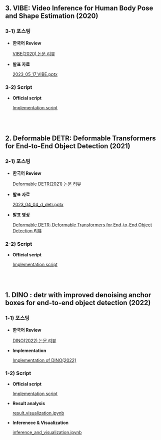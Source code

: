 ## 3. VIBE: Video Inference for Human Body Pose and Shape Estimation (2020)

### 3-1) 포스팅
  
- **한국어 Review**  

  [VIBE(2020) 논문 리뷰](https://on-jungwoan.github.io/dl_paper/vibe/)

- **발표 자료**  

  <a href="https://docs.google.com/presentation/d/1vXGcHwAJxjAXV_m76dgl7abqPDun0TY_/edit?usp=sharing&ouid=116507288704586191771&rtpof=true&sd=true" target="_blank">2023_05_17_VIBE.pptx</a>

### 3-2) Script

- **Official script**

  [Implementation script](https://github.com/On-JungWoan/paper-review/tree/main/VIBE/VIBE)

<br>
<br>

## 2. Deformable DETR: Deformable Transformers for End-to-End Object Detection (2021)

### 2-1) 포스팅
  
- **한국어 Review**  

  [Deformable DETR(2021) 논문 리뷰](https://on-jungwoan.github.io/dl_paper/deform_detr/)  

- **발표 자료**  

  <a href="https://docs.google.com/presentation/d/1KFEG02jlgbZISuvFbilvwaP8PbdQCzAA/edit?usp=sharing&ouid=116507288704586191771&rtpof=true&sd=true" target="_blank">2023_04_04_d_detr.pptx</a>

- **발표 영상**

  [Deformable DETR: Deformable Transformers for End-to-End Object Detection 리뷰](https://youtu.be/vbYOSB7J44A)

### 2-2) Script

- **Official script**

  [Implementation script](https://github.com/On-JungWoan/paper-review/tree/main/Deformable%20DETR/Deformable-DETR)

<br>
<br>

## 1. DINO : detr with improved denoising anchor boxes for end-to-end object detection (2022)

### 1-1) 포스팅
  
- **한국어 Review**  

  [DINO(2022) 논문 리뷰](https://on-jungwoan.github.io/dl_paper/dino/)  

- **Implementation**

  [Implementation of DINO(2022)](https://on-jungwoan.github.io/dl_paper/dino_implements/)

### 1-2) Script

- **Official script**

  [Implementation script](https://github.com/On-JungWoan/paper-review/tree/main/DINO/DINO)
  
- **Result analysis**  

  [result_visualization.ipynb](https://github.com/On-JungWoan/DINO-2022-implement/blob/main/DINO/script/result_visualization.ipynb)  

- **Inferenece & Visualization**

  [inference_and_visualization.ipynb](https://github.com/On-JungWoan/DINO-2022-implement/blob/main/DINO/script/inference_and_visualization.ipynb)
